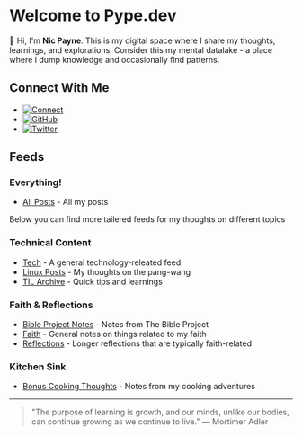 # Welcome to Pype.dev

👋 Hi, I'm **Nic Payne**. This is my digital space where I share my thoughts, learnings, and explorations. Consider this my mental datalake - a place where I dump knowledge and occasionally find patterns.

## Connect With Me

- [![Connect](https://img.shields.io/badge/Connect-DigitalHarbor-green?style=flat-square&logo=boat)](https://mydigitalharbor.com/pypeaday)
- [![GitHub](https://img.shields.io/badge/GitHub-pypeaday-black?style=flat-square&logo=github)](https://github.com/pypeaday)
- [![Twitter](https://img.shields.io/badge/Twitter-pypeaday-blue?style=flat-square&logo=x)](https://twitter.com/pypeaday)


## Feeds

### Everything!

- [All Posts](/all) - All my posts

Below you can find more tailered feeds for my thoughts on different topics

### Technical Content

- [Tech](/tech) - A general technology-releated feed
- [Linux Posts](/linux) - My thoughts on the pang-wang
- [TIL Archive](/til) - Quick tips and learnings

### Faith & Reflections

- [Bible Project Notes](/bible-project) - Notes from The Bible Project
- [Faith](/faith) - General notes on things related to my faith
- [Reflections](/reflections) - Longer reflections that are typically faith-related

### Kitchen Sink

- [Bonus Cooking Thoughts](/cooking) - Notes from my cooking adventures

---

> "The purpose of learning is growth, and our minds, unlike our bodies, can continue growing as we continue to live." — Mortimer Adler
